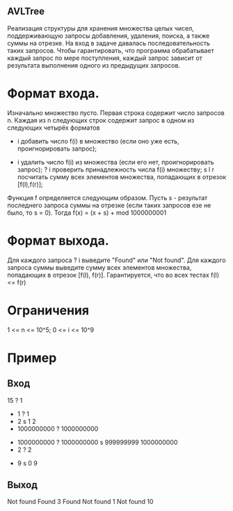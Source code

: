 ## AVLTree

Реализация структуры для хранения множества целых чисел, поддерживающую запросы добавления, удаления, поиска, а также суммы на отрезке. На вход в задаче давалась последовательность таких запросов. Чтобы гарантировать, что программа обрабатывает каждый запрос по мере поступления, каждый запрос зависит от результата выполнения одного из предыдущих запросов.

# Формат входа. 
Изначально множество пусто. Первая строка содержит число запросов n. Каждая из n следующих строк содержит запрос в одном из следующих четырёх форматов
+ i добавить число f(i) в множество (если оно уже есть, проигнорировать запрос);
- i удалить число f(i) из множества (если его нет, проигнорировать запрос);
? i проверить принадлежность числа f(i) множеству;
s l r посчитать сумму всех элементов множества, попадающих в отрезок [f(l),f(r)];

Функция f определяется следующим образом. Пусть s - результат последнего запроса суммы на отрезке (если таких запросов езе не было, то s = 0). Тогда f(x) = (x + s) + mod 1000000001

# Формат выхода.
Для каждого запроса ? i выведите "Found" или "Not found". Для каждого запроса суммы выведите сумму всех элементов множества, попадающих в отрезок [f(l), f(r)]. Гарантируется, что во всех тестах f(l) <= f(r)

# Ограничения
1 <= n <= 10^5; 0 <= i <= 10^9

# Пример
## Вход
15
? 1
+ 1
? 1
+ 2
s 1 2
+ 1000000000
? 1000000000
- 1000000000
? 1000000000
s 999999999 1000000000
- 2
? 2
+ 9
s 0 9
## Выход
Not found
Found
3
Found
Not found
1
Not found
10
